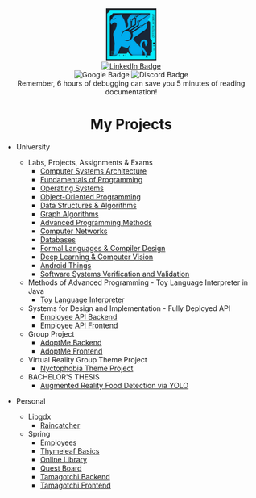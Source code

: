 <!--
**TimofteRazvan/TimofteRazvan** is a ✨ _special_ ✨ repository because its `README.md` (this file) appears on your GitHub profile.

Here are some ideas to get you started:

- 🔭 I’m currently working on ...
- 🌱 I’m currently learning ...
- 👯 I’m looking to collaborate on ...
- 🤔 I’m looking for help with ...
- 💬 Ask me about ...
- 📫 How to reach me: ...
- 😄 Pronouns: ...
- ⚡ Fun fact: ...
-->

<div id="header" align="center">
  <img src="https://github.com/TimofteRazvan/TimofteRazvan/blob/main/ezgif-1-fd124405ff.gif" width="100"/>
  <div id="badges">
  <a href="https://www.linkedin.com/in/timofte-razvan/">
    <img src="https://img.shields.io/badge/LinkedIn-blue?style=for-the-badge&logo=linkedin&logoColor=white" alt="LinkedIn Badge"/>
  </a>
   <br \>
  <img src="https://img.shields.io/badge/razvanhdt13-@gmail-red?style=plastic&logo=gmail&labelColor=white" alt="Google Badge"/>  
  <img src="https://img.shields.io/badge/Gryphon-2942-grey?style=plastic&logo=discord&labelColor=white" alt="Discord Badge"/>
   <br \> Remember, 6 hours of debugging can save you 5 minutes of reading documentation!
</div>
</div>

<div id="header" align="center">
<h1>My Projects</h1>
</div>

- University
  - Labs, Projects, Assignments & Exams
    - [Computer Systems Architecture](https://github.com/TimofteRazvan/university-projects/tree/main/1st-semester/computer-systems-architecture)
    - [Fundamentals of Programming](https://github.com/TimofteRazvan/university-projects/tree/main/1st-semester/fundamentals-of-programming)
    - [Operating Systems](https://github.com/TimofteRazvan/university-projects/tree/main/2nd-semester/operating-systems)
    - [Object-Oriented Programming](https://github.com/TimofteRazvan/university-projects/tree/main/2nd-semester/object-oriented-programming)
    - [Data Structures & Algorithms](https://github.com/TimofteRazvan/university-projects/tree/main/2nd-semester/data-structures-and-algorithms)
    - [Graph Algorithms](https://github.com/TimofteRazvan/university-projects/tree/main/2nd-semester/graph-algorithms)
    - [Advanced Programming Methods](https://github.com/TimofteRazvan/university-projects/tree/main/3rd-semester/advanced-programming-methods)
    - [Computer Networks](https://github.com/TimofteRazvan/university-projects/tree/main/3rd-semester/computer-networks)
    - [Databases](https://github.com/TimofteRazvan/university-projects/tree/main/3rd-semester/databases)
    - [Formal Languages & Compiler Design](https://github.com/TimofteRazvan/flcd-language)
    - [Deep Learning & Computer Vision](https://github.com/TimofteRazvan/deep-learning-computer-vision)
    - [Android Things](https://github.com/TimofteRazvan/arduino-helldivers-menu)
    - [Software Systems Verification and Validation](https://github.com/TimofteRazvan/ssvv-testlink)
  - Methods of Advanced Programming - Toy Language Interpreter in Java
    - [Toy Language Interpreter](https://github.com/TimofteRazvan/university-projects/tree/main/3rd-semester/advanced-programming-methods/toy-language-final)
  - Systems for Design and Implementation - Fully Deployed API
    - [Employee API Backend](https://github.com/TimofteRazvan/employee-api-backend)
    - [Employee API Frontend](https://github.com/TimofteRazvan/employee-api-frontend)
  - Group Project
    - [AdoptMe Backend](https://github.com/DreamWorksss/AdoptMe-backend/tree/develop)
    - [AdoptMe Frontend](https://github.com/DreamWorksss/adoptme-frontend/)
  - Virtual Reality Group Theme Project
    - [Nyctophobia Theme Project](https://github.com/TimofteRazvan/nyctophobia-theme-project)
  - BACHELOR'S THESIS
    - [Augmented Reality Food Detection via YOLO](https://github.com/TimofteRazvan/bachelor-thesis-augmented-reality-food-detection)

- Personal
  - Libgdx
    - [Raincatcher](https://github.com/TimofteRazvan/personal-projects/tree/main/games/libgdx/rain-catcher-simple)
  - Spring
    - [Employees](https://github.com/TimofteRazvan/personal-projects/tree/main/spring/FirstSpring)
    - [Thymeleaf Basics](https://github.com/TimofteRazvan/personal-projects/tree/main/spring/thymeleaf)
    - [Online Library](https://github.com/TimofteRazvan/online-library/tree/main)
    - [Quest Board](https://github.com/TimofteRazvan/quest-board)
    - [Tamagotchi Backend](https://github.com/TimofteRazvan/tamagotchi-backend)
    - [Tamagotchi Frontend](https://github.com/TimofteRazvan/tamagotchi-frontend)
